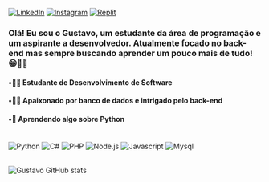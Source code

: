 [![LinkedIn](https://img.shields.io/badge/LinkedIn-0077B5?style=for-the-badge&logo=linkedin&logoColor=white)](https://www.linkedin.com/in/gustavobrito06/)
[![Instagram](https://img.shields.io/badge/Instagram-E4405F?style=for-the-badge&logo=instagram&logoColor=white)](https://www.instagram.com/g.brito013/)
[![Replit](https://img.shields.io/badge/replit-667881?style=for-the-badge&logo=replit&logoColor=white)](https://replit.com/@GB071)

### Olá! Eu sou o Gustavo, um estudante da área de programação e um aspirante a desenvolvedor. Atualmente focado no back-end mas sempre buscando aprender um pouco mais de tudo! 😁👋🏻

 #### •👨‍🎓 Estudante de Desenvolvimento de Software

 #### •👨‍💻 Apaixonado por banco de dados e intrigado pelo back-end

 #### •🐍 Aprendendo algo sobre Python

<div style="display: inline_block"></br>
    <img align="center" alt="Python" src="https://img.shields.io/badge/Python-14354C?style=for-the-badge&logo=python&logoColor=white">
    <img align="center" alt="C#" src="https://img.shields.io/badge/C%23-239120?style=for-the-badge&logo=c-sharp&logoColor=white">
    <img align="center" alt="PHP" src="https://img.shields.io/badge/PHP-777BB4?style=for-the-badge&logo=php&logoColor=white">
    <img align="center" alt="Node.js" src="https://img.shields.io/badge/Node.js-43853D?style=for-the-badge&logo=node.js&logoColor=white">
    <img align="center" alt="Javascript" src="https://img.shields.io/badge/JavaScript-323330?style=for-the-badge&logo=javascript&logoColor=F7DF1E">
    <img align="center" alt="Mysql" src="https://img.shields.io/badge/MySQL-005C84?style=for-the-badge&logo=mysql&logoColor=white">
    
</div>

</br>

![Gustavo GitHub stats](https://github-readme-stats.vercel.app/api?username=GustavoBritodev&show_icons=true&theme=tokyonight)
